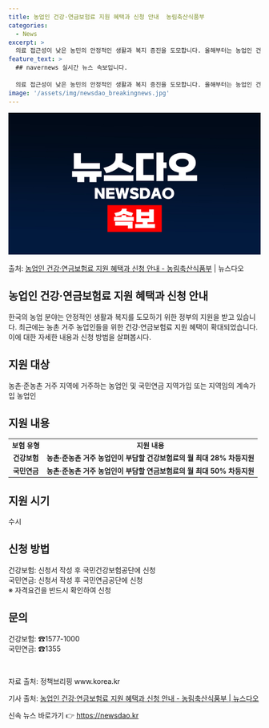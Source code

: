 ```yaml
---
title: 농업인 건강·연금보험료 지원 혜택과 신청 안내  농림축산식품부
categories:
  - News
excerpt: >
  의료 접근성이 낮은 농민의 안정적인 생활과 복지 증진을 도모합니다. 올해부터는 농업인 건강보험료 지원이 33…
feature_text: >
  ## navernews 실시간 뉴스 속보입니다.

  의료 접근성이 낮은 농민의 안정적인 생활과 복지 증진을 도모합니다. 올해부터는 농업인 건강보험료 지원이 33…
image: '/assets/img/newsdao_breakingnews.jpg'
---
```


![뉴스다오 속보](/assets/img/newsdao_breakingnews.jpg)

<p>출처: <a href="https://newsdao.kr/3875" rel="dofollow">농업인 건강·연금보험료 지원 혜택과 신청 안내 - 농림축산식품부</a> | 뉴스다오</p>

<h2 data-ke-size="size26">농업인 건강·연금보험료 지원 혜택과 신청 안내</h2>

한국의 농업 분야는 안정적인 생활과 복지를 도모하기 위한 정부의 지원을 받고 있습니다. 최근에는 농촌 거주 농업인들을 위한 건강·연금보험료 지원 혜택이 확대되었습니다. 이에 대한 자세한 내용과 신청 방법을 살펴봅시다.

<h2>지원 대상</h2>
<p data-ke-size="size16">농촌·준농촌 거주 지역에 거주하는 농업인 및 국민연금 지역가입 또는 지역임의 계속가입 농업인</p>

<h2>지원 내용</h2>
<table>
    <tr>
        <td style="text-align: center; height: 17px;"><b>보험 유형</b></td>
        <td style="text-align: center; height: 17px;"><b>지원 내용</b></td>
    </tr>
    <tr>
        <td style="text-align: center; height: 17px;"><b>건강보험</b></td>
        <td style="text-align: center; height: 17px;"><b>농촌·준농촌 거주 농업인이 부담할 건강보험료의 월 최대 28% 차등지원</b></td>
    </tr>
    <tr>
        <td style="text-align: center; height: 17px;"><b>국민연금</b></td>
        <td style="text-align: center; height: 17px;"><b>농촌·준농촌 거주 농업인이 부담할 연금보험료의 월 최대 50% 차등지원</b></td>
    </tr>
</table>

<h2>지원 시기</h2>
<p data-ke-size="size16">수시</p>

<h2>신청 방법</h2>
<p data-ke-size="size16">건강보험: 신청서 작성 후 국민건강보험공단에 신청<br>국민연금: 신청서 작성 후 국민연금공단에 신청<br>※ 자격요건을 반드시 확인하여 신청</p>

<h2>문의</h2>
<p data-ke-size="size16">건강보험: ☎1577-1000<br>국민연금: ☎1355</p>

<p data-ke-size="size16">&nbsp;</p>

<p data-ke-size="size16">자료 출처: 정책브리핑 www.korea.kr</p>
<p data-ke-size="size16">기사 출처: <a href="https://newsdao.kr/3875">농업인 건강·연금보험료 지원 혜택과 신청 안내 - 농림축산식품부 | 뉴스다오</a></p> 

신속 뉴스 바로가기 👉 <a href="https://newsdao.kr" rel="dofollow">https://newsdao.kr</a>


